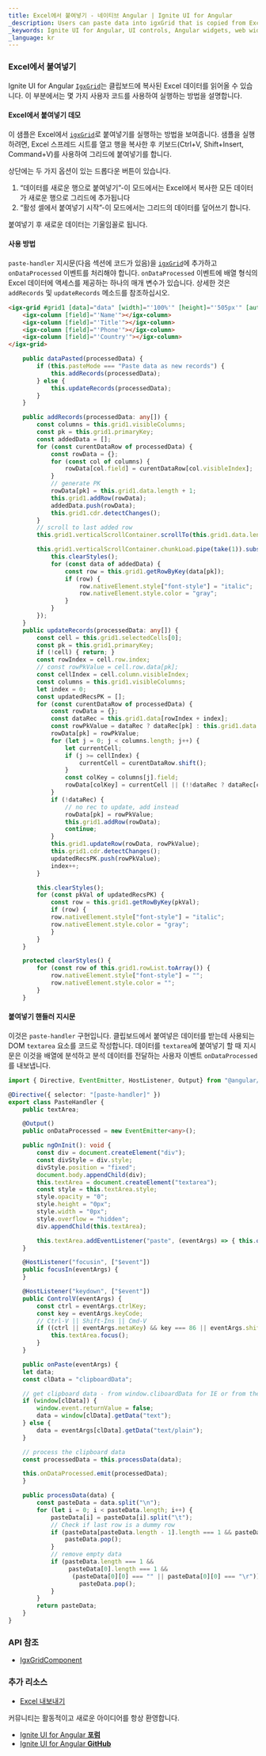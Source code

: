 ```yaml
---
title: Excel에서 붙여넣기 - 네이티브 Angular | Ignite UI for Angular
_description: Users can paste data into igxGrid that is copied from Excel.
_keywords: Ignite UI for Angular, UI controls, Angular widgets, web widgets, UI widgets, Angular, Native Angular Controls, Native Angular Components Suite, Native Angular Controls, Native Angular Components Library, Angular Grid, Angular Data Grid, Angular Grid Control, Angular Grid Component, Paste from Excel, Angular Paste from Excel
_language: kr
---
```


### Excel에서 붙여넣기

Ignite UI for Angular [`IgxGrid`]({environment:angularApiUrl}/classes/igxgridcomponent.html)는 클립보드에 복사된 Excel 데이터를 읽어올 수 있습니다. 이 부분에서는 몇 가지 사용자 코드를 사용하여 실행하는 방법을 설명합니다.

#### Excel에서 붙여넣기 데모

이 샘플은 Excel에서 [`igxGrid`]({environment:angularApiUrl}/classes/igxgridcomponent.html)로 붙여넣기를 실행하는 방법을 보여줍니다.
샘플을 실행하려면, Excel 스프레드 시트를 열고 행을 복사한 후 키보드(Ctrl+V, Shift+Insert, Command+V)를 사용하여 그리드에 붙여넣기를 합니다.

상단에는 두 가지 옵션이 있는 드롭다운 버튼이 있습니다.
<ol>
<li>“데이터를 새로운 행으로 붙여넣기”-이 모드에서는 Excel에서 복사한 모든 데이터가 새로운 행으로 그리드에 추가됩니다</li>
<li>“활성 셀에서 붙여넣기 시작”-이 모드에서는 그리드의 데이터를 덮어쓰기 합니다.</li>
</ol>

붙여넣기 후 새로운 데이터는 기울임꼴로 됩니다.


<code-view style="height: 570px;" 
           data-demos-base-url="{environment:demosBaseUrl}" 
           iframe-src="{environment:demosBaseUrl}/grid/grid-paste" >
</code-view>

<div class="divider"></div>

#### 사용 방법

`paste-handler` 지시문(다음 섹션에 코드가 있음)을 [`igxGrid`]({environment:angularApiUrl}/classes/igxgridcomponent.html)에 추가하고 `onDataProcessed` 이벤트를 처리해야 합니다. `onDataProcessed` 이벤트에 배열 형식의 Excel 데이터에 액세스를 제공하는 하나의 매개 변수가 있습니다. 상세한 것은 `addRecords` 및 `updateRecords` 메소드를 참조하십시오.

```html
<igx-grid #grid1 [data]="data" [width]="'100%'" [height]="'505px'" [autoGenerate]="false" paste-handler (onDataProcessed)="dataPasted($event)" [primaryKey]="'ID'">
    <igx-column [field]="'Name'"></igx-column>
    <igx-column [field]="'Title'"></igx-column>
    <igx-column [field]="'Phone'"></igx-column>
    <igx-column [field]="'Country'"></igx-column>
</igx-grid>
```

```typescript
    public dataPasted(processedData) {
        if (this.pasteMode === "Paste data as new records") {
            this.addRecords(processedData);
        } else {
            this.updateRecords(processedData);
        }
    }

    public addRecords(processedData: any[]) {
        const columns = this.grid1.visibleColumns;
        const pk = this.grid1.primaryKey;
        const addedData = [];
        for (const curentDataRow of processedData) {
            const rowData = {};
            for (const col of columns) {
                rowData[col.field] = curentDataRow[col.visibleIndex];
            }
            // generate PK
            rowData[pk] = this.grid1.data.length + 1;
            this.grid1.addRow(rowData);
            addedData.push(rowData);
            this.grid1.cdr.detectChanges();
        }
        // scroll to last added row
        this.grid1.verticalScrollContainer.scrollTo(this.grid1.data.length);

        this.grid1.verticalScrollContainer.chunkLoad.pipe(take(1)).subscribe(() => {
            this.clearStyles();
            for (const data of addedData) {
                const row = this.grid1.getRowByKey(data[pk]);
                if (row) {
                    row.nativeElement.style["font-style"] = "italic";
                    row.nativeElement.style.color = "gray";
                }
            }
        });
    }
    public updateRecords(processedData: any[]) {
        const cell = this.grid1.selectedCells[0];
        const pk = this.grid1.primaryKey;
        if (!cell) { return; }
        const rowIndex = cell.row.index;
        // const rowPkValue = cell.row.data[pk];
        const cellIndex = cell.column.visibleIndex;
        const columns = this.grid1.visibleColumns;
        let index = 0;
        const updatedRecsPK = [];
        for (const curentDataRow of processedData) {
            const rowData = {};
            const dataRec = this.grid1.data[rowIndex + index];
            const rowPkValue = dataRec ? dataRec[pk] : this.grid1.data.length + 1;
            rowData[pk] = rowPkValue;
            for (let j = 0; j < columns.length; j++) {
                let currentCell;
                if (j >= cellIndex) {
                    currentCell = curentDataRow.shift();
                }
                const colKey = columns[j].field;
                rowData[colKey] = currentCell || (!!dataRec ? dataRec[colKey] : null);
            }
            if (!dataRec) {
                // no rec to update, add instead
                rowData[pk] = rowPkValue;
                this.grid1.addRow(rowData);
                continue;
            }
            this.grid1.updateRow(rowData, rowPkValue);
            this.grid1.cdr.detectChanges();
            updatedRecsPK.push(rowPkValue);
            index++;
        }

        this.clearStyles();
        for (const pkVal of updatedRecsPK) {
            const row = this.grid1.getRowByKey(pkVal);
            if (row) {
            row.nativeElement.style["font-style"] = "italic";
            row.nativeElement.style.color = "gray";
            }
        }
    }

    protected clearStyles() {
        for (const row of this.grid1.rowList.toArray()) {
            row.nativeElement.style["font-style"] = "";
            row.nativeElement.style.color = "";
        }
    }
```
<div class="divider"></div>

#### 붙여넣기 핸들러 지시문

이것은 `paste-handler` 구현입니다. 클립보드에서 붙여넣은 데이터를 받는데 사용되는 DOM `textarea` 요소를 코드로 작성합니다. 데이터를 `textarea`에 붙여넣기 할 때 지시문은 이것을 배열에 분석하고 분석 데이터를 전달하는 사용자 이벤트 `onDataProcessed`를 내보냅니다.

```typescript
import { Directive, EventEmitter, HostListener, Output} from "@angular/core";

@Directive({ selector: "[paste-handler]" })
export class PasteHandler {
    public textArea;

    @Output()
    public onDataProcessed = new EventEmitter<any>();

    public ngOnInit(): void {
        const div = document.createElement("div");
        const divStyle = div.style;
        divStyle.position = "fixed";
        document.body.appendChild(div);
        this.textArea = document.createElement("textarea");
        const style = this.textArea.style;
        style.opacity = "0";
        style.height = "0px";
        style.width = "0px";
        style.overflow = "hidden";
        div.appendChild(this.textArea);

        this.textArea.addEventListener("paste", (eventArgs) => { this.onPaste(eventArgs); });
    }

    @HostListener("focusin", ["$event"])
    public focusIn(eventArgs) {
    }

    @HostListener("keydown", ["$event"])
    public ControlV(eventArgs) {
        const ctrl = eventArgs.ctrlKey;
        const key = eventArgs.keyCode;
        // Ctrl-V || Shift-Ins || Cmd-V
        if ((ctrl || eventArgs.metaKey) && key === 86 || eventArgs.shiftKey && key === 45) {
            this.textArea.focus();
        }
    }

    public onPaste(eventArgs) {
    let data;
    const clData = "clipboardData";

    // get clipboard data - from window.cliboardData for IE or from the original event's arguments.
    if (window[clData]) {
        window.event.returnValue = false;
        data = window[clData].getData("text");
    } else {
        data = eventArgs[clData].getData("text/plain");
    }

    // process the clipboard data
    const processedData = this.processData(data);

    this.onDataProcessed.emit(processedData);
    }

    public processData(data) {
        const pasteData = data.split("\n");
        for (let i = 0; i < pasteData.length; i++) {
            pasteData[i] = pasteData[i].split("\t");
            // Check if last row is a dummy row
            if (pasteData[pasteData.length - 1].length === 1 && pasteData[pasteData.length - 1][0] === "") {
                pasteData.pop();
            }
            // remove empty data
            if (pasteData.length === 1 &&
                 pasteData[0].length === 1 &&
                  (pasteData[0][0] === "" || pasteData[0][0] === "\r")) {
                    pasteData.pop();
            }
        }
        return pasteData;
    }
}

```

### API 참조
* [IgxGridComponent]({environment:angularApiUrl}/classes/igxgridcomponent.html)

### 추가 리소스
<div class="divider--half"></div>

* [Excel 내보내기](export-excel.md)

<div class="divider--half"></div>
커뮤니티는 활동적이고 새로운 아이디어를 항상 환영합니다.

* [Ignite UI for Angular **포럼**](https://www.infragistics.com/community/forums/f/ignite-ui-for-angular)
* [Ignite UI for Angular **GitHub**](https://github.com/IgniteUI/igniteui-angular)
